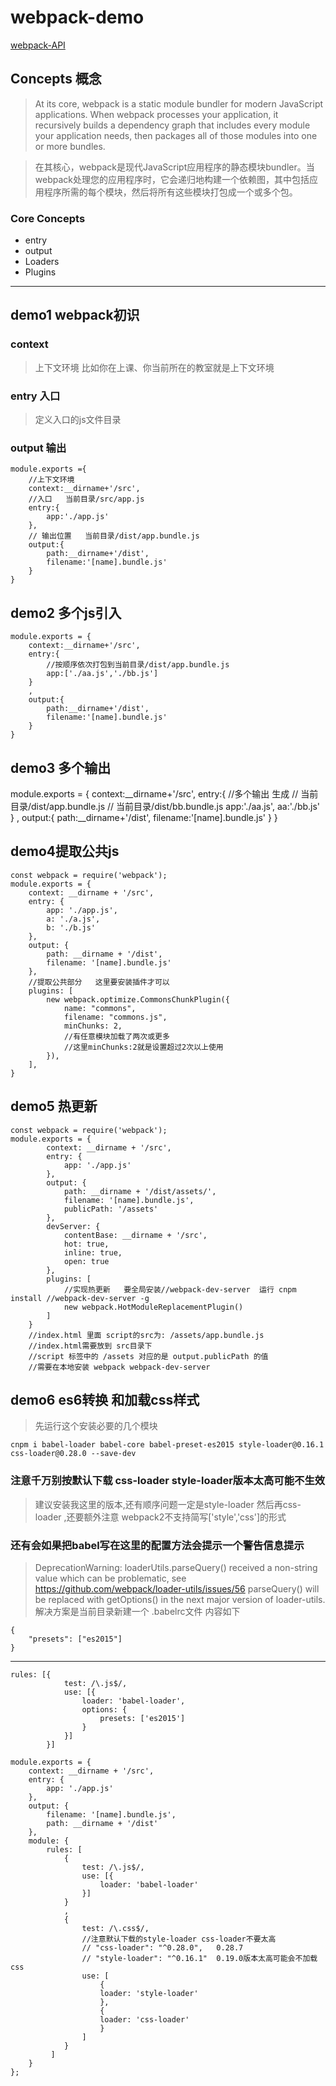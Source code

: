 # webpack-demo
[webpack-API](https://webpack.js.org/concepts/)
## Concepts 概念
> At its core, webpack is a static module bundler for modern JavaScript applications. When webpack processes your application, it recursively builds a dependency graph that includes every module your application needs, then packages all of those modules into one or more bundles.

> 在其核心，webpack是现代JavaScript应用程序的静态模块bundler。当webpack处理您的应用程序时，它会递归地构建一个依赖图，其中包括应用程序所需的每个模块，然后将所有这些模块打包成一个或多个包。

### Core Concepts

- entry
- output
- Loaders
- Plugins

----------------------------------

## demo1 webpack初识

### context  
> 上下文环境   比如你在上课、你当前所在的教室就是上下文环境
### entry  入口
> 定义入口的js文件目录
### output 输出

```
module.exports ={
    //上下文环境
    context:__dirname+'/src',
    //入口   当前目录/src/app.js
    entry:{
        app:'./app.js'
    },
    // 输出位置   当前目录/dist/app.bundle.js
    output:{
        path:__dirname+'/dist',
        filename:'[name].bundle.js'
    }
}
```

## demo2 多个js引入

```
module.exports = {
    context:__dirname+'/src',
    entry:{
        //按顺序依次打包到当前目录/dist/app.bundle.js
        app:['./aa.js','./bb.js']
    }
    ,
    output:{
        path:__dirname+'/dist',
        filename:'[name].bundle.js'
    }
}
```

## demo3 多个输出
module.exports = {
    context:__dirname+'/src',
    entry:{
        //多个输出  生成
        // 当前目录/dist/app.bundle.js
        // 当前目录/dist/bb.bundle.js
        app:'./aa.js',
        aa:'./bb.js'
    }
    ,
    output:{
        path:__dirname+'/dist',
        filename:'[name].bundle.js'
    }
}

## demo4提取公共js

```
const webpack = require('webpack');
module.exports = {
	context: __dirname + '/src',
	entry: {
		app: './app.js',
		a: './a.js',
		b: './b.js'
	},
	output: {
		path: __dirname + '/dist',
		filename: '[name].bundle.js'
	},
	//提取公共部分   这里要安装插件才可以
	plugins: [
		new webpack.optimize.CommonsChunkPlugin({
			name: "commons",
			filename: "commons.js",
			minChunks: 2, 
            //有任意模块加载了两次或更多
            //这里minChunks:2就是设置超过2次以上使用
		}),
	],
}
```

## demo5 热更新
```
const webpack = require('webpack');
module.exports = {
		context: __dirname + '/src',
		entry: {
			app: './app.js'
		},
		output: {
			path: __dirname + '/dist/assets/',
			filename: '[name].bundle.js',
			publicPath: '/assets'
		},
		devServer: {
			contentBase: __dirname + '/src',
			hot: true,
			inline: true,
			open: true
		},
		plugins: [
			//实现热更新   要全局安装//webpack-dev-server  运行 cnpm install //webpack-dev-server -g
			new webpack.HotModuleReplacementPlugin()
		]
	}
	//index.html 里面 script的src为: /assets/app.bundle.js
	//index.html需要放到 src目录下
	//script 标签中的 /assets 对应的是 output.publicPath 的值
	//需要在本地安装 webpack webpack-dev-server
```

## demo6 es6转换 和加载css样式
> 先运行这个安装必要的几个模块
```
cnpm i babel-loader babel-core babel-preset-es2015 style-loader@0.16.1 css-loader@0.28.0 --save-dev
```
### 注意千万别按默认下载 css-loader style-loader版本太高可能不生效
> 建议安装我这里的版本,还有顺序问题一定是style-loader 然后再css-loader
,还要额外注意  webpack2不支持简写['style','css']的形式
### 还有会如果把babel写在这里的配置方法会提示一个警告信息提示
> DeprecationWarning: loaderUtils.parseQuery() received a non-string value which can be problematic, see https://github.com/webpack/loader-utils/issues/56 parseQuery() will be replaced with getOptions() in the next major version of loader-utils.
> 解决方案是当前目录新建一个 .babelrc文件  内容如下
```
{
    "presets": ["es2015"]
}
```
----------------------------------------------
```
rules: [{
			test: /\.js$/,
			use: [{
				loader: 'babel-loader',
				options: {
					presets: ['es2015']
				}
			}]
		}]
```

```
module.exports = {
	context: __dirname + '/src',
	entry: {
		app: './app.js'
	},
	output: {
		filename: '[name].bundle.js',
		path: __dirname + '/dist'
	},
	module: {
		rules: [
			{
				test: /\.js$/,
				use: [{
					loader: 'babel-loader'
				}]
			}
			,
			{
				test: /\.css$/,
				//注意默认下载的style-loader css-loader不要太高
				// "css-loader": "^0.28.0",   0.28.7
				// "style-loader": "^0.16.1"  0.19.0版本太高可能会不加载css
				use: [
					{
					loader: 'style-loader'
					},
					{
					loader: 'css-loader'
					}
				]
			}
		 ]
	}
};
```